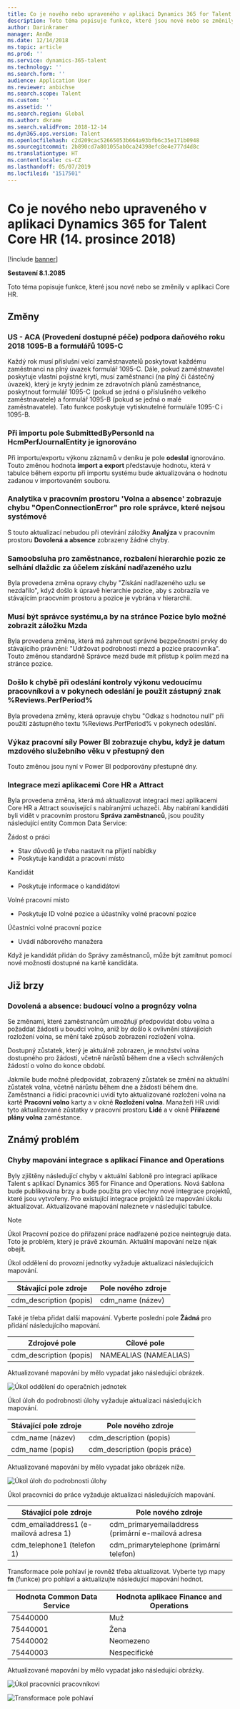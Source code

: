 ```yaml
---
title: Co je nového nebo upraveného v aplikaci Dynamics 365 for Talent Core HR (14. prosince 2018)
description: Toto téma popisuje funkce, které jsou nové nebo se změnily v aplikaci Microsoft Dynamics 365 for Talent Core HR.
author: Darinkramer
manager: AnnBe
ms.date: 12/14/2018
ms.topic: article
ms.prod: ''
ms.service: dynamics-365-talent
ms.technology: ''
ms.search.form: ''
audience: Application User
ms.reviewer: anbichse
ms.search.scope: Talent
ms.custom: ''
ms.assetid: ''
ms.search.region: Global
ms.author: dkrame
ms.search.validFrom: 2018-12-14
ms.dyn365.ops.version: Talent
ms.openlocfilehash: c2d209cac52665053b664a93bfb6c35e171b0948
ms.sourcegitcommit: 2b890cd7a801055ab0ca24398efc8e4e777d4d8c
ms.translationtype: HT
ms.contentlocale: cs-CZ
ms.lasthandoff: 05/07/2019
ms.locfileid: "1517501"
---
```

# <a name="whats-new-or-changed-in-dynamics-365-for-talent-core-hr-december-14-2018"></a>Co je nového nebo upraveného v aplikaci Dynamics 365 for Talent Core HR (14. prosince 2018)

[!include [banner](includes/banner.md)]

**Sestavení 8.1.2085**

Toto téma popisuje funkce, které jsou nové nebo se změnily v aplikaci Core HR.

## <a name="changes"></a>Změny

### <a name="us---aca-affordable-care-act-support-for-tax-year-2018-1095-b-and-1095-c-forms"></a>US - ACA (Provedení dostupné péče) podpora daňového roku 2018 1095-B a formulářů 1095-C

Každý rok musí příslušní velcí zaměstnavatelů poskytovat každému zaměstnanci na plný úvazek formulář 1095-C. Dále, pokud zaměstnavatel poskytuje vlastní pojistné krytí, musí zaměstnanci (na plný či částečný úvazek), který je krytý jedním ze zdravotních plánů zaměstnance, poskytnout formulář 1095-C (pokud se jedná o příslušného velkého zaměstnavatele) a formulář 1095-B (pokud se jedná o malé zaměstnavatele). Tato funkce poskytuje vytisknutelné formuláře 1095-C i 1095-B.

### <a name="during-import-submittedbypersonid-field-on-hcmperfjournalentity-is-ignored"></a>Při importu pole SubmittedByPersonId na HcmPerfJournalEntity je ignorováno

Při importu/exportu výkonu záznamů v deníku je pole **odeslal** ignorováno. Touto změnou hodnota **import a export** představuje hodnotu, která v tabulce během exportu při importu systému bude aktualizována o hodnotu zadanou v importovaném souboru.

### <a name="analytics-tab-on-leave-and-absence-workspace-displays-openconnectionerror-error-for-non-system-admin-roles"></a>Analytika v pracovním prostoru 'Volna a absence' zobrazuje chybu "OpenConnectionError" pro role správce, které nejsou systémové

S touto aktualizací nebudou při otevírání záložky **Analýza** v pracovním prostoru **Dovolená a absence** zobrazeny žádné chyby.

### <a name="employee-self-service-position-hierarchy-drill-down-from-tile-fails-to-get-parent-node"></a>Samoobsluha pro zaměstnance, rozbalení hierarchie pozic ze selhání dlaždic za účelem získání nadřazeného uzlu

Byla provedena změna opravy chyby "Získání nadřazeného uzlu se nezdařilo", když došlo k úpravě hierarchie pozice, aby s zobrazila ve stávajícím praocvním prostoru a pozice je vybrána v hierarchii.  

### <a name="must-be-system-admin-to-see-the-payroll-tab-in-the-position-page"></a>Musí být správce systému,a by na stránce Pozice bylo možné zobrazit záložku Mzda

Byla provedena změna, která má zahrnout správné bezpečnostní prvky do stávajícího právnění: "Udržovat podrobnosti mezd a pozice pracovníka". Touto změnou standardně Správce mezd bude mít přístup k polím mezd na stránce pozice.

### <a name="error-when-submitting-performance-review-to-manager-and-the-reviewsperfperiod-placeholder-is-used-in-the-submission-instructions"></a>Došlo k chybě při odeslání kontroly výkonu vedoucímu pracovníkovi a v pokynech odeslání je použit zástupný znak %Reviews.PerfPeriod%

Byla provedena změny, která opravuje chybu "Odkaz s hodnotou null" při použití zástupného textu %Reviews.PerfPeriod% v pokynech odeslání.

### <a name="workforce-power-bi-report-shows-error-when-worker-seniority-date-is-a-leap-day"></a>Výkaz pracovní síly Power BI zobrazuje chybu, když je datum mzdového služebního věku v přestupný den

Touto změnou jsou nyní v Power BI podporovány přestupné dny.

### <a name="integration-between-core-hr-and-attract"></a>Integrace mezi aplikacemi Core HR a Attract

Byla provedena změna, která má aktualizovat integraci mezi aplikacemi Core HR a Attract související s nabíranými uchazeči. Aby nabíraní kandidáti byli vidět v pracovním prostoru **Správa zaměstnanců**, jsou použity následující entity Common Data Service:

Žádost o práci
- Stav důvodů je třeba nastavit na přijetí nabídky
-   Poskytuje kandidát a pracovní místo

Kandidát
-   Poskytuje informace o kandidátovi

Volné pracovní místo
-   Poskytuje ID volné pozice a účastníky volné pracovní pozice

Účastníci volné pracovní pozice
-   Uvádí náborového manažera

Když je kandidát přidán do Správy zaměstnanců, může být zamítnut pomocí nové možnosti dostupné na kartě kandidáta.

## <a name="coming-soon"></a>Již brzy

### <a name="leave-and-absence-future-leave-and-forecasting-leave-balances"></a>Dovolená a absence: budoucí volno a prognózy volna

Se změnami, které zaměstnancům umožňují předpovídat dobu volna a požaddat žádosti u boudcí volno, aniž by došlo k ovlivnění stávajících rozložení volna, se mění také způsob zobrazení rozložení volna. 

Dostupný zůstatek, který je aktuálně zobrazen, je množství volna dostupného pro žádosti, včetně nárůstů během dne a všech schválených žádostí o volno do konce období. 

Jakmile bude možné předpovídat, zobrazený zůstatek se změní na aktuální zůstatek volna, včetně nárůstu během dne a žádostí během dne. Zaměstnanci a řídící pracovníci uvidí tyto aktualizované rozložení volna na kartě **Pracovní volno** karty a v okně **Rozložení volna**. Manažeři HR uvidí tyto aktualizované zůstatky v pracovní prostoru **Lidé** a v okně **Přiřazené plány volna** zaměstance.

## <a name="known-issue"></a>Známý problém

### <a name="mapping-errors-in-the-integration-with-finance-and-operations"></a>Chyby mapování integrace s aplikací Finance and Operations

Byly zjištěny následující chyby v aktuální šabloně pro integraci aplikace Talent s aplikací Dynamics 365 for Finance and Operations. Nová šablona bude publikována brzy a bude použita pro všechny nové integrace projektů, které jsou vytvořeny. Pro existující integrace projektů lze mapování úkolu aktualizovat. Aktualizované mapování naleznete v následující tabulce. 

>[!NOTE]
> Úkol Pracovní pozice do  přiřazení práce nadřazené pozice neintegruje data. Toto je problém, který je právě zkoumán. Aktuální mapování nelze nijak obejít. 

Úkol oddělení do provozní jednotky vyžaduje aktualizaci následujících mapování.

| Stávající pole zdroje          | Pole nového zdroje |
| -------------------------------|------------------|
| cdm_description (popis)  | cdm_name (název)  |

Také je třeba přidat další mapování. Vyberte poslední pole **Žádná** pro přidání následujícího mapování.

| Zdrojové pole                   | Cílové pole    |
| -------------------------------|----------------------|
| cdm_description (popis)  | NAMEALIAS (NAMEALIAS)|

Aktualizované mapování by mělo vypadat jako následující obrázek.

![Úkol oddělení do operačních jednotek](./media/DepartmentMapping.png)


Úkol úloh do podrobnosti úlohy vyžaduje aktualizaci následujících mapování.

| Stávající pole zdroje          | Pole nového zdroje                   |
| -------------------------------|------------------------------------|
| cdm_name (název)                | cdm_description (popis)      |
| cdm_name (popis)         | cdm_description (popis práce)|


Aktualizované mapování by mělo vypadat jako obrázek níže.

![Úkol úloh do podrobnosti úlohy](./media/JobMapping.png)

Úkol pracovníci do práce vyžaduje aktualizaci následujících mapování.

| Stávající pole zdroje                 | Pole nového zdroje                               |
| --------------------------------------|------------------------------------------------|
| cdm_emailaddress1 (e-mailová adresa 1)   | cdm_primaryemailaddress (primární e-mailová adresa |
| cdm_telephone1 (telefon 1)          | cdm_primarytelephone (primární telefon)       |

Transformace pole pohlaví je rovněž třeba aktualizovat. Vyberte typ mapy **fn** (funkce) pro pohlaví a aktualizujte následující mapování hodnot.

| Hodnota Common Data Service                   | Hodnota aplikace Finance and Operations                     |
| ----------------------------|--------------------------------------------------|
| 75440000                    | Muž                                             |
| 75440001                    | Žena                                           |
| 75440002                    | Neomezeno                                             | 
| 75440003                    | Nespecifické                                      |

Aktualizované mapování by mělo vypadat jako následující obrázky.

![Úkol pracovníci pracovníkovi](./media/WorkerMapping.png)

![Transformace pole pohlaví](./media/WorkerTransform.png)
